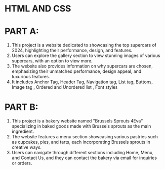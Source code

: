 # HTML AND CSS
# PART A:
1. This project is a website dedicated to showcasing the top supercars of 2024, highlighting their performance, design, and features.
2. Users can explore the gallery section to view stunning images of various supercars, with an option to view more.
3. The website also provides information on why supercars are chosen, emphasizing their unmatched performance, design appeal, and luxurious features.
4. It includes Anchor Tag, Header Tag, Navigation tag, List tag, Buttons, Image tag , Ordered and Unordered list , Font styles

# PART B:
1. This project is a bakery website named "Brussels Sprouts 4Eva" specializing in baked goods made with Brussels sprouts as the main ingredient.
2. The website features a menu section showcasing various pastries such as cupcakes, pies, and tarts, each incorporating Brussels sprouts in creative ways.
3. Users can navigate through different sections including Home, Menu, and Contact Us, and they can contact the bakery via email for inquiries or orders.



